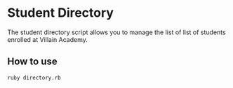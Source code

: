 # Student Directory #

The student directory script allows you to manage the list of list of students enrolled at Villain Academy. 

## How to use ##

```shell
ruby directory.rb
```